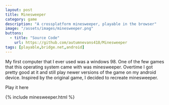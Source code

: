 ```yaml
---
layout: post
title: Minesweeper
category: game
description: "A crossplatform minesweeper, playable in the browser"
image: "/assets/images/minesweeper.png"
buttons:
  - title: "Source Code"
    url: https://github.com/autumnevans418/Minesweeper
tags: [playable,bridge.net,android]
---
```


My first computer that I ever used was a windows 98.  One of the few games that this operating system came with was minesweeper.  Overtime I got pretty good at it and still play newer versions of the game on my android device.  Inspired by the original game, I decided to recreate minesweeper.

Play it here

{% include minesweeper.html %}
